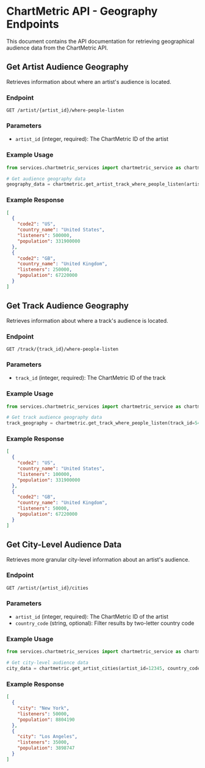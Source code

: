 # ChartMetric API - Geography Endpoints

This document contains the API documentation for retrieving geographical audience data from the ChartMetric API.

## Get Artist Audience Geography

Retrieves information about where an artist's audience is located.

### Endpoint
```
GET /artist/{artist_id}/where-people-listen
```

### Parameters
- `artist_id` (integer, required): The ChartMetric ID of the artist

### Example Usage
```python
from services.chartmetric_services import chartmetric_service as chartmetric

# Get audience geography data
geography_data = chartmetric.get_artist_track_where_people_listen(artist_id=12345)
```

### Example Response
```json
[
  {
    "code2": "US",
    "country_name": "United States",
    "listeners": 500000,
    "population": 331900000
  },
  {
    "code2": "GB",
    "country_name": "United Kingdom",
    "listeners": 250000,
    "population": 67220000
  }
]
```

## Get Track Audience Geography

Retrieves information about where a track's audience is located.

### Endpoint
```
GET /track/{track_id}/where-people-listen
```

### Parameters
- `track_id` (integer, required): The ChartMetric ID of the track

### Example Usage
```python
from services.chartmetric_services import chartmetric_service as chartmetric

# Get track audience geography data
track_geography = chartmetric.get_track_where_people_listen(track_id=54321)
```

### Example Response
```json
[
  {
    "code2": "US",
    "country_name": "United States",
    "listeners": 100000,
    "population": 331900000
  },
  {
    "code2": "GB",
    "country_name": "United Kingdom",
    "listeners": 50000,
    "population": 67220000
  }
]
```

## Get City-Level Audience Data

Retrieves more granular city-level information about an artist's audience.

### Endpoint
```
GET /artist/{artist_id}/cities
```

### Parameters
- `artist_id` (integer, required): The ChartMetric ID of the artist
- `country_code` (string, optional): Filter results by two-letter country code

### Example Usage
```python
from services.chartmetric_services import chartmetric_service as chartmetric

# Get city-level audience data
city_data = chartmetric.get_artist_cities(artist_id=12345, country_code="US")
```

### Example Response
```json
[
  {
    "city": "New York",
    "listeners": 50000,
    "population": 8804190
  },
  {
    "city": "Los Angeles",
    "listeners": 35000,
    "population": 3898747
  }
]
``` 